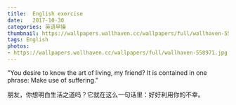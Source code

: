```yaml
---
title:  English exercise
date:   2017-10-30
categories: 英语早操
thumbnail: https://wallpapers.wallhaven.cc/wallpapers/full/wallhaven-558971.jpg
tags: English
photos:
- https://wallpapers.wallhaven.cc/wallpapers/full/wallhaven-558971.jpg
---
```


"You desire to know the art of living, my friend? It is contained in one phrase: Make use of suffering."
<p>朋友，你想明白生活之道吗？它就在这么一句话里：好好利用你的不幸。</p>
